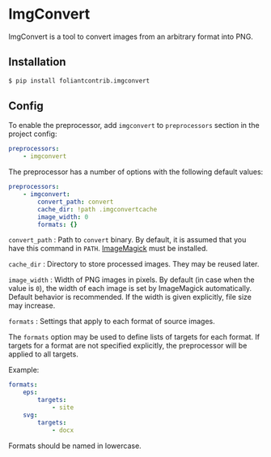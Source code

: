 # ImgConvert

ImgConvert is a tool to convert images from an arbitrary format into PNG.

## Installation

```bash
$ pip install foliantcontrib.imgconvert
```

## Config

To enable the preprocessor, add `imgconvert` to `preprocessors` section in the project config:

```yaml
preprocessors:
    - imgconvert
```

The preprocessor has a number of options with the following default values:

```yaml
preprocessors:
    - imgconvert:
        convert_path: convert
        cache_dir: !path .imgconvertcache
        image_width: 0
        formats: {}
```

`convert_path`
:   Path to `convert` binary. By default, it is assumed that you have this command in `PATH`. [ImageMagick](https://imagemagick.org/) must be installed.

`cache_dir`
:   Directory to store processed images. They may be reused later.

`image_width`
:   Width of PNG images in pixels. By default (in case when the value is `0`), the width of each image is set by ImageMagick automatically. Default behavior is recommended. If the width is given explicitly, file size may increase.

`formats`
:   Settings that apply to each format of source images.

The `formats` option may be used to define lists of targets for each format. If targets for a format are not specified explicitly, the preprocessor will be applied to all targets.

Example:

```yaml
formats:
    eps:
        targets:
            - site
    svg:
        targets:
            - docx
```

Formats should be named in lowercase.
